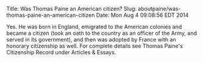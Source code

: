 Title: Was Thomas Paine an American citizen?
Slug: aboutpaine/was-thomas-paine-an-american-citizen
Date: Mon Aug  4 09:08:56 EDT 2014

   Yes. He was born in England, emigrated to the American colonies and became
   a citizen (took an oath to the country as an officer of the Army, and served in its government), and then was adopted by France with an honorary citizenship as
   well. For complete details see Thomas Paine's Citizenship Record under
   Articles & Essays.
